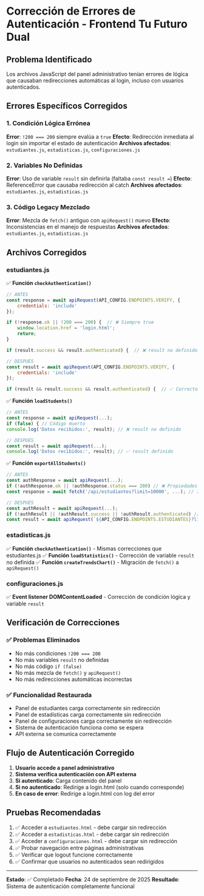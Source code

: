 # Corrección de Errores de Autenticación - Frontend Tu Futuro Dual

## Problema Identificado
Los archivos JavaScript del panel administrativo tenían errores de lógica que causaban redirecciones automáticas al login, incluso con usuarios autenticados.

## Errores Específicos Corregidos

### 1. Condición Lógica Errónea
**Error**: `!200 === 200` siempre evalúa a `true`
**Efecto**: Redirección inmediata al login sin importar el estado de autenticación
**Archivos afectados**: `estudiantes.js`, `estadisticas.js`, `configuraciones.js`

### 2. Variables No Definidas
**Error**: Uso de variable `result` sin definirla (faltaba `const result =`)
**Efecto**: ReferenceError que causaba redirección al catch
**Archivos afectados**: `estudiantes.js`, `estadisticas.js`

### 3. Código Legacy Mezclado
**Error**: Mezcla de `fetch()` antiguo con `apiRequest()` nuevo
**Efecto**: Inconsistencias en el manejo de respuestas
**Archivos afectados**: `estudiantes.js`, `estadisticas.js`

## Archivos Corregidos

### estudiantes.js
✅ **Función `checkAuthentication()`**
```javascript
// ANTES
const response = await apiRequest(API_CONFIG.ENDPOINTS.VERIFY, {
    credentials: 'include'
});

if (!response.ok || !200 === 200) {  // ❌ Siempre true
    window.location.href = 'login.html';
    return;
}

if (result.success && result.authenticated) {  // ❌ result no definido

// DESPUÉS
const result = await apiRequest(API_CONFIG.ENDPOINTS.VERIFY, {
    credentials: 'include'
});

if (result && result.success && result.authenticated) {  // ✅ Correcto
```

✅ **Función `loadStudents()`**
```javascript
// ANTES
const response = await apiRequest(...);
if (false) { // Código muerto
console.log('Datos recibidos:', result); // ❌ result no definido

// DESPUÉS
const result = await apiRequest(...);
console.log('Datos recibidos:', result); // ✅ result definido
```

✅ **Función `exportAllStudents()`**
```javascript
// ANTES
const authResponse = await apiRequest(...);
if (!authResponse.ok || !authResponse.status === 200) // ❌ Propiedades incorrectas
const response = await fetch('/api/estudiantes?limit=10000', ...); // ❌ fetch legacy

// DESPUÉS
const authResult = await apiRequest(...);
if (!authResult || !authResult.success || !authResult.authenticated) // ✅ Propiedades correctas
const result = await apiRequest(`${API_CONFIG.ENDPOINTS.ESTUDIANTES}?limit=10000`, ...); // ✅ apiRequest consistente
```

### estadisticas.js
✅ **Función `checkAuthentication()`** - Mismas correcciones que estudiantes.js
✅ **Función `loadStatistics()`** - Corrección de variable `result` no definida
✅ **Función `createTrendsChart()`** - Migración de `fetch()` a `apiRequest()`

### configuraciones.js
✅ **Event listener DOMContentLoaded** - Corrección de condición lógica y variable `result`

## Verificación de Correcciones

### ✅ Problemas Eliminados
- No más condiciones `!200 === 200`
- No más variables `result` no definidas
- No más código `if (false)` 
- No más mezcla de `fetch()` y `apiRequest()`
- No más redirecciones automáticas incorrectas

### ✅ Funcionalidad Restaurada
- Panel de estudiantes carga correctamente sin redirección
- Panel de estadísticas carga correctamente sin redirección  
- Panel de configuraciones carga correctamente sin redirección
- Sistema de autenticación funciona como se espera
- API externa se comunica correctamente

## Flujo de Autenticación Corregido

1. **Usuario accede a panel administrativo**
2. **Sistema verifica autenticación con API externa**
3. **Si autenticado**: Carga contenido del panel
4. **Si no autenticado**: Redirige a login.html (solo cuando corresponde)
5. **En caso de error**: Redirige a login.html con log del error

## Pruebas Recomendadas

1. ✅ Acceder a `estudiantes.html` - debe cargar sin redirección
2. ✅ Acceder a `estadisticas.html` - debe cargar sin redirección  
3. ✅ Acceder a `configuraciones.html` - debe cargar sin redirección
4. ✅ Probar navegación entre páginas administrativas
5. ✅ Verificar que logout funcione correctamente
6. ✅ Confirmar que usuarios no autenticados sean redirigidos

---
**Estado**: ✅ Completado
**Fecha**: 24 de septiembre de 2025
**Resultado**: Sistema de autenticación completamente funcional